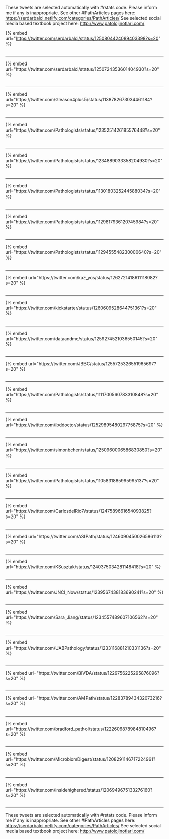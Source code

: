 

These tweets are selected automatically with #rstats code. Please inform me if any is inappropriate.
See other #PathArticles pages here: https://serdarbalci.netlify.com/categories/PathArticles/ 
See selected social media based textbook project here: http://www.patolojinotlari.com/

{% embed url="https://twitter.com/serdarbalci/status/1250804424089403398?s=20" %}<br>
<br>
<hr>
{% embed url="https://twitter.com/serdarbalci/status/1250724353601404930?s=20" %}<br>
<br>
<hr>
{% embed url="https://twitter.com/Gleason4plus5/status/1138782673034461184?s=20" %}<br>
<br>
<hr>
{% embed url="https://twitter.com/Pathologists/status/1235251426185576448?s=20" %}<br>
<br>
<hr>
{% embed url="https://twitter.com/Pathologists/status/1234889033358204930?s=20" %}<br>
<br>
<hr>
{% embed url="https://twitter.com/Pathologists/status/1130180325244588034?s=20" %}<br>
<br>
<hr>
{% embed url="https://twitter.com/Pathologists/status/1129817936120745984?s=20" %}<br>
<br>
<hr>
{% embed url="https://twitter.com/Pathologists/status/1129455548230000640?s=20" %}<br>
<br>
<hr>
{% embed url="https://twitter.com/kaz_yos/status/1262721418611118082?s=20" %}<br>
<br>
<hr>
{% embed url="https://twitter.com/kickstarter/status/1260609528644751361?s=20" %}<br>
<br>
<hr>
{% embed url="https://twitter.com/dataandme/status/1259274521036550145?s=20" %}<br>
<br>
<hr>
{% embed url="https://twitter.com/JBBC/status/1255725326551965697?s=20" %}<br>
<br>
<hr>
{% embed url="https://twitter.com/Pathologists/status/1111700560783310848?s=20" %}<br>
<br>
<hr>
{% embed url="https://twitter.com/ibddoctor/status/1252989548029775875?s=20" %}<br>
<br>
<hr>
{% embed url="https://twitter.com/simonbchen/status/1250960006586830850?s=20" %}<br>
<br>
<hr>
{% embed url="https://twitter.com/Pathologists/status/1105831885995995137?s=20" %}<br>
<br>
<hr>
{% embed url="https://twitter.com/CarlosdelRio7/status/1247589661654093825?s=20" %}<br>
<br>
<hr>
{% embed url="https://twitter.com/ASIPath/status/1246090450026586113?s=20" %}<br>
<br>
<hr>
{% embed url="https://twitter.com/KSusztak/status/1240375034281148418?s=20" %}<br>
<br>
<hr>
{% embed url="https://twitter.com/JNCI_Now/status/1239567438183690241?s=20" %}<br>
<br>
<hr>
{% embed url="https://twitter.com/Sara_Jiang/status/1234557489607106562?s=20" %}<br>
<br>
<hr>
{% embed url="https://twitter.com/UABPathology/status/1233116881210331136?s=20" %}<br>
<br>
<hr>
{% embed url="https://twitter.com/BIVDA/status/1229756225295876096?s=20" %}<br>
<br>
<hr>
{% embed url="https://twitter.com/AMPath/status/1228378943432073216?s=20" %}<br>
<br>
<hr>
{% embed url="https://twitter.com/bradford_pathol/status/1222606878984810496?s=20" %}<br>
<br>
<hr>
{% embed url="https://twitter.com/MicrobiomDigest/status/1208291146717224961?s=20" %}<br>
<br>
<hr>
{% embed url="https://twitter.com/insidehighered/status/1206949675133276160?s=20" %}<br>
<br>
<hr>


These tweets are selected automatically with #rstats code. Please inform me if any is inappropriate.
See other #PathArticles pages here: https://serdarbalci.netlify.com/categories/PathArticles/ 
See selected social media based textbook project here: http://www.patolojinotlari.com/
